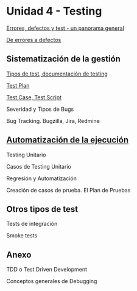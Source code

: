 # Unidad 4 - Testing

[Errores, defectos y test - un panorama general](./testing-panorama.md)

[De errores a defectos](./errores-defectos.md)


## Sistematización de la gestión
[Tipos de test, documentación de testing](./sistematizacion/tipos-documentacion.md)

[Test Plan](./sistematizacion/test-plan.md)

[Test Case, Test Script](./sistematizacion/test-case.md)

Severidad y Tipos de Bugs

Bug Tracking. Bugzilla, Jira, Redmine

## [Automatización de la ejecución](./automatizacion-ejecucion.md)
Testing Unitario

Casos de Testing Unitario

Regresión y Automatización

Creación de casos de prueba. El Plan de Pruebas

## Otros tipos de test
Tests de integración

Smoke tests

## Anexo
TDD o Test Driven Development

Conceptos generales de Debugging
